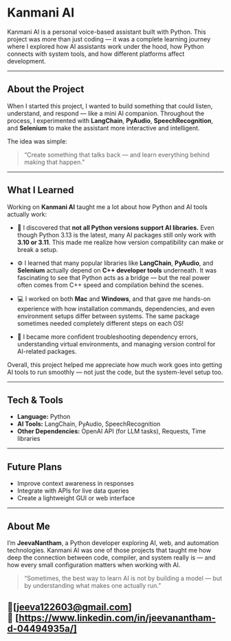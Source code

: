 # Kanmani AI

Kanmani AI is a personal voice-based assistant built with Python.
This project was more than just coding — it was a complete learning journey where I explored how AI assistants work under the hood, how Python connects with system tools, and how different platforms affect development.

---

## About the Project

When I started this project, I wanted to build something that could listen, understand, and respond — like a mini AI companion.
Throughout the process, I experimented with **LangChain**, **PyAudio**, **SpeechRecognition**, and **Selenium** to make the assistant more interactive and intelligent.

The idea was simple:

> “Create something that talks back — and learn everything behind making that happen.”

---

## What I Learned

Working on **Kanmani AI** taught me a lot about how Python and AI tools actually work:

* 🐍 I discovered that **not all Python versions support AI libraries.**
  Even though Python 3.13 is the latest, many AI packages still only work with **3.10 or 3.11**. This made me realize how version compatibility can make or break a setup.

* ⚙️ I learned that many popular libraries like **LangChain**, **PyAudio**, and **Selenium** actually depend on **C++ developer tools** underneath.
  It was fascinating to see that Python acts as a bridge — but the real power often comes from C++ speed and compilation behind the scenes.

* 💻 I worked on both **Mac** and **Windows**, and that gave me hands-on experience with how installation commands, dependencies, and even environment setups differ between systems.
  The same package sometimes needed completely different steps on each OS!

* 🧩 I became more confident troubleshooting dependency errors, understanding virtual environments, and managing version control for AI-related packages.

Overall, this project helped me appreciate how much work goes into getting AI tools to run smoothly — not just the code, but the system-level setup too.

---

## Tech & Tools

* **Language:** Python
* **AI Tools:** LangChain, PyAudio, SpeechRecognition
* **Other Dependencies:** OpenAI API (for LLM tasks), Requests, Time libraries

---

## Future Plans

* Improve context awareness in responses
* Integrate with APIs for live data queries
* Create a lightweight GUI or web interface

---

## About Me

I’m **JeevaNantham**, a Python developer exploring AI, web, and automation technologies.
Kanmani AI was one of those projects that taught me how deep the connection between code, compiler, and system really is — and how every small configuration matters when working with AI.

> “Sometimes, the best way to learn AI is not by building a model — but by understanding what makes one actually run.”

📧[jeeva122603@gmail.com]  
💼 [https://www.linkedin.com/in/jeevanantham-d-04494935a/]
---
